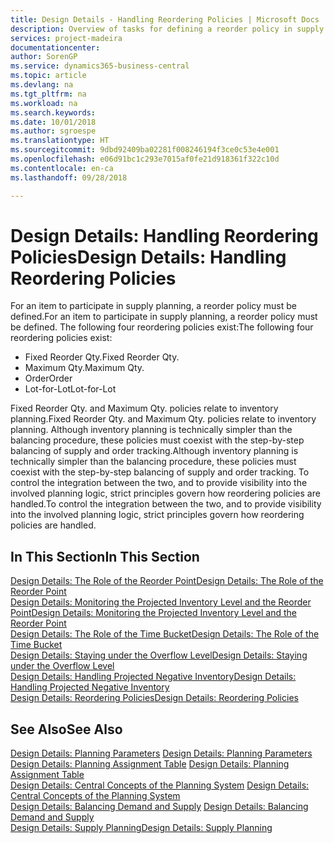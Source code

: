 ```yaml
---
title: Design Details - Handling Reordering Policies | Microsoft Docs
description: Overview of tasks for defining a reorder policy in supply planning.
services: project-madeira
documentationcenter: 
author: SorenGP
ms.service: dynamics365-business-central
ms.topic: article
ms.devlang: na
ms.tgt_pltfrm: na
ms.workload: na
ms.search.keywords: 
ms.date: 10/01/2018
ms.author: sgroespe
ms.translationtype: HT
ms.sourcegitcommit: 9dbd92409ba02281f008246194f3ce0c53e4e001
ms.openlocfilehash: e06d91bc1c293e7015af0fe21d918361f322c10d
ms.contentlocale: en-ca
ms.lasthandoff: 09/28/2018

---
```

# <a name="design-details-handling-reordering-policies"></a><span data-ttu-id="b6192-103">Design Details: Handling Reordering Policies</span><span class="sxs-lookup"><span data-stu-id="b6192-103">Design Details: Handling Reordering Policies</span></span>
<span data-ttu-id="b6192-104">For an item to participate in supply planning, a reorder policy must be defined.</span><span class="sxs-lookup"><span data-stu-id="b6192-104">For an item to participate in supply planning, a reorder policy must be defined.</span></span> <span data-ttu-id="b6192-105">The following four reordering policies exist:</span><span class="sxs-lookup"><span data-stu-id="b6192-105">The following four reordering policies exist:</span></span>  
  
* <span data-ttu-id="b6192-106">Fixed Reorder Qty.</span><span class="sxs-lookup"><span data-stu-id="b6192-106">Fixed Reorder Qty.</span></span>  
* <span data-ttu-id="b6192-107">Maximum Qty.</span><span class="sxs-lookup"><span data-stu-id="b6192-107">Maximum Qty.</span></span>  
* <span data-ttu-id="b6192-108">Order</span><span class="sxs-lookup"><span data-stu-id="b6192-108">Order</span></span>  
* <span data-ttu-id="b6192-109">Lot-for-Lot</span><span class="sxs-lookup"><span data-stu-id="b6192-109">Lot-for-Lot</span></span>  
  
<span data-ttu-id="b6192-110">Fixed Reorder Qty. and Maximum Qty. policies relate to inventory planning.</span><span class="sxs-lookup"><span data-stu-id="b6192-110">Fixed Reorder Qty. and Maximum Qty. policies relate to inventory planning.</span></span> <span data-ttu-id="b6192-111">Although inventory planning is technically simpler than the balancing procedure, these policies must coexist with the step-by-step balancing of supply and order tracking.</span><span class="sxs-lookup"><span data-stu-id="b6192-111">Although inventory planning is technically simpler than the balancing procedure, these policies must coexist with the step-by-step balancing of supply and order tracking.</span></span> <span data-ttu-id="b6192-112">To control the integration between the two, and to provide visibility into the involved planning logic, strict principles govern how reordering policies are handled.</span><span class="sxs-lookup"><span data-stu-id="b6192-112">To control the integration between the two, and to provide visibility into the involved planning logic, strict principles govern how reordering policies are handled.</span></span>  
  
## <a name="in-this-section"></a><span data-ttu-id="b6192-113">In This Section</span><span class="sxs-lookup"><span data-stu-id="b6192-113">In This Section</span></span>  
[<span data-ttu-id="b6192-114">Design Details: The Role of the Reorder Point</span><span class="sxs-lookup"><span data-stu-id="b6192-114">Design Details: The Role of the Reorder Point</span></span>](design-details-the-role-of-the-reorder-point.md)  
[<span data-ttu-id="b6192-115">Design Details: Monitoring the Projected Inventory Level and the Reorder Point</span><span class="sxs-lookup"><span data-stu-id="b6192-115">Design Details: Monitoring the Projected Inventory Level and the Reorder Point</span></span>](design-details-monitoring-the-projected-inventory-level-and-the-reorder-point.md)  
[<span data-ttu-id="b6192-116">Design Details: The Role of the Time Bucket</span><span class="sxs-lookup"><span data-stu-id="b6192-116">Design Details: The Role of the Time Bucket</span></span>](design-details-the-role-of-the-time-bucket.md)  
[<span data-ttu-id="b6192-117">Design Details: Staying under the Overflow Level</span><span class="sxs-lookup"><span data-stu-id="b6192-117">Design Details: Staying under the Overflow Level</span></span>](design-details-staying-under-the-overflow-level.md)  
[<span data-ttu-id="b6192-118">Design Details: Handling Projected Negative Inventory</span><span class="sxs-lookup"><span data-stu-id="b6192-118">Design Details: Handling Projected Negative Inventory</span></span>](design-details-handling-projected-negative-inventory.md)  
[<span data-ttu-id="b6192-119">Design Details: Reordering Policies</span><span class="sxs-lookup"><span data-stu-id="b6192-119">Design Details: Reordering Policies</span></span>](design-details-reordering-policies.md)  
  
## <a name="see-also"></a><span data-ttu-id="b6192-120">See Also</span><span class="sxs-lookup"><span data-stu-id="b6192-120">See Also</span></span>  
<span data-ttu-id="b6192-121">[Design Details: Planning Parameters](design-details-planning-parameters.md) </span><span class="sxs-lookup"><span data-stu-id="b6192-121">[Design Details: Planning Parameters](design-details-planning-parameters.md) </span></span>  
<span data-ttu-id="b6192-122">[Design Details: Planning Assignment Table](design-details-planning-assignment-table.md) </span><span class="sxs-lookup"><span data-stu-id="b6192-122">[Design Details: Planning Assignment Table](design-details-planning-assignment-table.md) </span></span>  
<span data-ttu-id="b6192-123">[Design Details: Central Concepts of the Planning System](design-details-central-concepts-of-the-planning-system.md) </span><span class="sxs-lookup"><span data-stu-id="b6192-123">[Design Details: Central Concepts of the Planning System](design-details-central-concepts-of-the-planning-system.md) </span></span>  
<span data-ttu-id="b6192-124">[Design Details: Balancing Demand and Supply](design-details-balancing-demand-and-supply.md) </span><span class="sxs-lookup"><span data-stu-id="b6192-124">[Design Details: Balancing Demand and Supply](design-details-balancing-demand-and-supply.md) </span></span>  
[<span data-ttu-id="b6192-125">Design Details: Supply Planning</span><span class="sxs-lookup"><span data-stu-id="b6192-125">Design Details: Supply Planning</span></span>](design-details-supply-planning.md)
